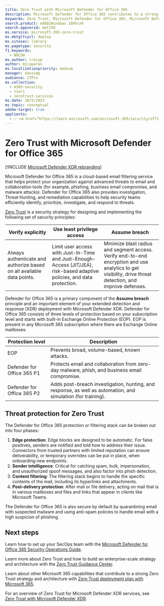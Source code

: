 ```yaml
---
title: Zero Trust with Microsoft Defender for Office 365
description: Microsoft Defender for Office 365 contributes to a strong Zero Trust strategy and architecture
keywords: Zero Trust, Microsoft Defender for Office 365, Microsoft Defender XDR, security architecture, security strategy, cyber security, enterprise security, devices, device, identity, users, data, applications, incidents, automated investigation and remediation
search.product: eADQiWindows 10XVcnh
search.appverid: met150
ms.service: microsoft-365-zero-trust
ms.mktglfcycl: deploy
ms.sitesec: library
ms.pagetype: security
f1.keywords:
  - NOCSH
ms.author: tracyp
author: mjcaparas
ms.localizationpriority: medium
manager: dansimp
audience: ITPro
ms.collection:
  - m365-security
  - tier1
  - zerotrust-services
ms.date: 10/5/2023
ms.topic: conceptual
adobe-target: true
appliesto:
  - ✅ <a href="https://learn.microsoft.com/microsoft-365/security/office-365-security/mdo-security-comparison" target="_blank">Microsoft Defender for Office 365</a>
---
```


# Zero Trust with Microsoft Defender for Office 365

[!INCLUDE [Microsoft Defender XDR rebranding](../includes/microsoft-defender.md)]

Microsoft Defender for Office 365 is a cloud-based email filtering service that helps protect your organization against advanced threats to email and collaboration tools (for example, phishing, business email compromise, and malware attacks). Defender for Office 365 also provides investigation, Threat Hunting, and remediation capabilities to help security teams efficiently identify, prioritize, investigate, and respond to threats.

[Zero Trust](/security/zero-trust/zero-trust-overview) is a security strategy for designing and implementing the following set of security principles:

|Verify explicitly|Use least privilege access|Assume breach|
|---|---|---|
|Always authenticate and authorize based on all available data points.|Limit user access with Just-In-Time and Just-Enough-Access (JIT/JEA), risk-based adaptive policies, and data protection.|Minimize blast radius and segment access. Verify end-to-end encryption and use analytics to get visibility, drive threat detection, and improve defenses.|

Defender for Office 365 is a primary component of the **Assume breach** principle and an important element of your extended detection and response (XDR) deployment with Microsoft Defender XDR. Defender for Office 365 consists of three levels of protection based on your subscription level and starts with built-in Exchange Online Protection (EOP). EOP is present in any Microsoft 365 subscription where there are Exchange Online mailboxes.

|Protection level|Description|
|---|---|
|EOP|Prevents broad, volume-based, known attacks.|
|Defender for Office 365 P1|Protects email and collaboration from zero-day malware, phish, and business email compromise.|
|Defender for Office 365 P2|Adds post-breach investigation, hunting, and response, as well as automation, and simulation (for training).|

## Threat protection for Zero Trust

The Defender for Office 365 protection or filtering stack can be broken out into four phases:

1. **Edge protection**: Edge blocks are designed to be automatic. For false positives, senders are notified and told how to address their issue. Connectors from trusted partners with limited reputation can ensure deliverability, or temporary overrides can be put in place, when onboarding new endpoints.
2. **Sender intelligence**: Critical for catching spam, bulk, impersonation, and unauthorized spoof messages, and also factor into phish detection.
3. **Content filtering**: The filtering stack begins to handle the specific contents of the mail, including its hyperlinks and attachments.
4. **Post-delivery protection**: After mail or file delivery, acting on mail that is in various mailboxes and files and links that appear in clients like Microsoft Teams.

The Defender for Office 365 is also secure by default by quarantining email with suspected malware and using anti-spam policies to handle email with a high suspicion of phishing.

## Next steps

Learn how to set up your SecOps team with the [Microsoft Defender for Office 365 Security Operations Guide](mdo-sec-ops-guide.md).

Learn more about Zero Trust and how to build an enterprise-scale strategy and architecture with the [Zero Trust Guidance Center](/security/zero-trust).

Learn about other Microsoft 365 capabilities that contribute to a strong Zero Trust strategy and architecture with [Zero Trust deployment plan with Microsoft 365](../microsoft-365-zero-trust.md).

For an overview of Zero Trust for Microsoft Defender XDR services, see [Zero Trust with Microsoft Defender XDR](../defender/zero-trust-with-microsoft-365-defender.md).
